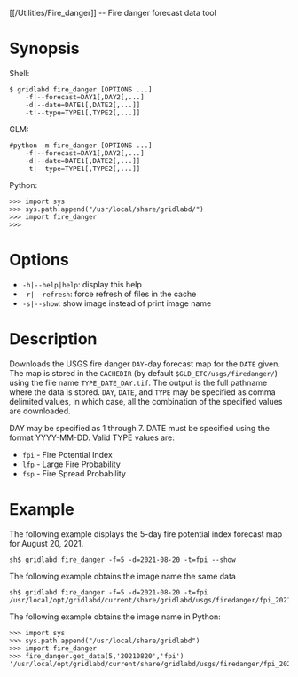 [[/Utilities/Fire_danger]] -- Fire danger forecast data tool

# Synopsis

Shell:
~~~
$ gridlabd fire_danger [OPTIONS ...]
	-f|--forecast=DAY1[,DAY2[,...] 
	-d|--date=DATE1[,DATE2[,...]] 
	-t|--type=TYPE1[,TYPE2[,...]]  
~~~

GLM:
~~~
#python -m fire_danger [OPTIONS ...]
	-f|--forecast=DAY1[,DAY2[,...] 
	-d|--date=DATE1[,DATE2[,...]] 
	-t|--type=TYPE1[,TYPE2[,...]]
~~~

Python:
~~~
>>> import sys
>>> sys.path.append("/usr/local/share/gridlabd/")
>>> import fire_danger
>>> 
~~~

# Options

- `-h|--help|help`:   display this help
- `-r|--refresh`:     force refresh of files in the cache
- `-s|--show`:        show image instead of print image name

# Description

Downloads the USGS fire danger `DAY`-day forecast map for the `DATE` given. The
map is stored in the `CACHEDIR` (by default `$GLD_ETC/usgs/firedanger/`) using
the file name `TYPE_DATE_DAY.tif`. The output is the full pathname where the
data is stored. `DAY`, `DATE`, and `TYPE` may be specified as comma delimited values,
in which case, all the combination of the specified values are downloaded.

DAY may be specified as 1 through 7.  DATE must be specified using the format
YYYY-MM-DD. Valid TYPE values are:

- `fpi` - Fire Potential Index
- `lfp` - Large Fire Probability
- `fsp` - Fire Spread Probability

# Example

The following example displays the 5-day fire potential index forecast map for August 20, 2021.

~~~
sh$ gridlabd fire_danger -f=5 -d=2021-08-20 -t=fpi --show
~~~

The following example obtains the image name the same data

~~~
sh$ gridlabd fire_danger -f=5 -d=2021-08-20 -t=fpi
/usr/local/opt/gridlabd/current/share/gridlabd/usgs/firedanger/fpi_20210820_5.tif
~~~

The following example obtains the image name in Python:

~~~
>>> import sys
>>> sys.path.append("/usr/local/share/gridlabd")
>>> import fire_danger
>>> fire_danger.get_data(5,'20210820','fpi')
'/usr/local/opt/gridlabd/current/share/gridlabd/usgs/firedanger/fpi_20210820_5.tif'
~~~
